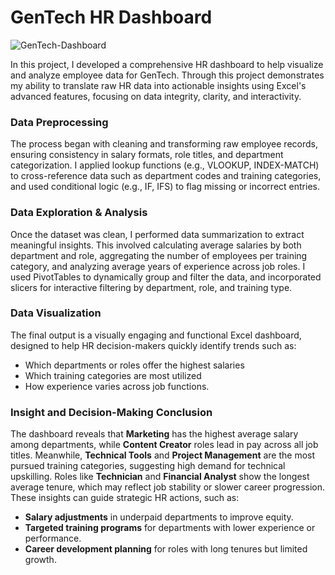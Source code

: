 # GenTech HR Dashboard

![GenTech-Dashboard](https://github.com/user-attachments/assets/010a012f-7781-4737-80c8-9fbc8e255ea8)


In this project, I developed a comprehensive HR dashboard to help visualize and analyze employee data for GenTech.
Through this project demonstrates my ability to translate raw HR data into actionable insights using Excel's advanced features, focusing on data integrity, clarity, and interactivity.

### Data Preprocessing
The process began with cleaning and transforming raw employee records, ensuring consistency in salary formats, role titles, and department categorization.
I applied lookup functions (e.g., VLOOKUP, INDEX-MATCH) to cross-reference data such as department codes and training categories, and used conditional logic (e.g., IF, IFS) to flag missing or incorrect entries.

### Data Exploration & Analysis
Once the dataset was clean, I performed data summarization to extract meaningful insights. This involved calculating average salaries by both department and role, aggregating the number of employees per training category, and analyzing average years of experience across job roles.
I used PivotTables to dynamically group and filter the data, and incorporated slicers for interactive filtering by department, role, and training type.

### Data Visualization
The final output is a visually engaging and functional Excel dashboard, designed to help HR decision-makers quickly identify trends such as:  
- Which departments or roles offer the highest salaries
- Which training categories are most utilized
- How experience varies across job functions.

### Insight and Decision-Making Conclusion
The dashboard reveals that **Marketing** has the highest average salary among departments, while **Content Creator** roles lead in pay across all job titles.
Meanwhile, **Technical Tools** and **Project Management** are the most pursued training categories, suggesting high demand for technical upskilling.
Roles like **Technician** and **Financial Analyst** show the longest average tenure, which may reflect job stability or slower career progression.
These insights can guide strategic HR actions, such as:
- **Salary adjustments** in underpaid departments to improve equity.
- **Targeted training programs** for departments with lower experience or performance.
- **Career development planning** for roles with long tenures but limited growth.
